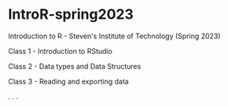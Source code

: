 # IntroR-spring2023
Introduction to R - Steven's Institute of Technology (Spring 2023) 

Class 1 - Introduction to RStudio

Class 2 - Data types and Data Structures

Class 3 - Reading and exporting data

.
.
.
